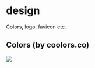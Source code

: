 # design
Colors, logo, favicon etc.

## Colors (by coolors.co)

[![](https://raw.githubusercontent.com/happywords/design/master/images/colors.png)](https://coolors.co/5bc0eb-fde74c-9bc53d-c3423f-211a1e)
